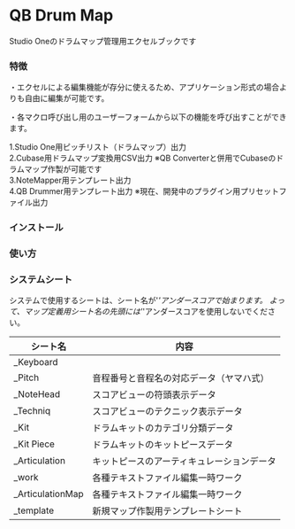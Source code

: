 # QB Drum Map
Studio Oneのドラムマップ管理用エクセルブックです  

### 特徴
・エクセルによる編集機能が存分に使えるため、アプリケーション形式の場合よりも自由に編集が可能です。  
  
・各マクロ呼び出し用のユーザーフォームから以下の機能を呼び出すことができます。

1.Studio One用ピッチリスト（ドラムマップ）出力  
2.Cubase用ドラムマップ変換用CSV出力 ※QB Converterと併用でCubaseのドラムマップ作製が可能です  
3.NoteMapper用テンプレート出力  
4.QB Drummer用テンプレート出力 ※現在、開発中のプラグイン用プリセットファイル出力  

### インストール

### 使い方

### システムシート
システムで使用するシートは、シート名が'_'アンダースコアで始まります。
よって、マップ定義用シート名の先頭には'_'アンダースコアを使用しないでください。

シート名 | 内容
--- | --- 
_Keyboard | 
_Pitch | 音程番号と音程名の対応データ（ヤマハ式）
_NoteHead | スコアビューの符頭表示データ
_Techniq | スコアビューのテクニック表示データ
_Kit | ドラムキットのカテゴリ分類データ
_Kit Piece | ドラムキットのキットピースデータ
_Articulation | キットピースのアーティキュレーションデータ
_work | 各種テキストファイル編集一時ワーク
_ArticulationMap | 各種テキストファイル編集一時ワーク
_template | 新規マップ作製用テンプレートシート

